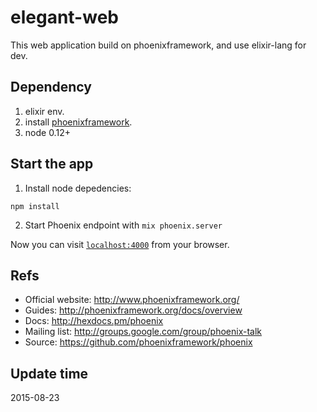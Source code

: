 # elegant-web
This web application build on phoenixframework, and use elixir-lang for dev.

## Dependency
1. elixir env.  
2. install [phoenixframework](http://www.phoenixframework.org/docs/installation).
3. node 0.12+

## Start the app
1. Install node depedencies:
```
npm install
```
2. Start Phoenix endpoint with `mix phoenix.server`

Now you can visit [`localhost:4000`](http://localhost:4000) from your browser.



## Refs
  * Official website: http://www.phoenixframework.org/
  * Guides: http://phoenixframework.org/docs/overview
  * Docs: http://hexdocs.pm/phoenix
  * Mailing list: http://groups.google.com/group/phoenix-talk
  * Source: https://github.com/phoenixframework/phoenix

## Update time
2015-08-23
